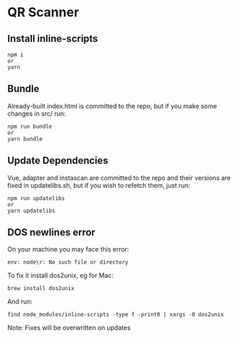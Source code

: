 # QR Scanner

## Install inline-scripts

```shell
npm i
or
yarn
```

## Bundle

Already-built index.html is committed to the repo, but if you make some changes in src/ run:

```shell
npm run bundle
or
yarn bundle
```

## Update Dependencies

Vue, adapter and instascan are committed to the repo and their versions are fixed in updatelibs.sh, but if you wish to refetch them, just run:

```shell
npm run updatelibs
or
yarn updatelibs
```

## DOS newlines error

On your machine you may face this error:

```shell
env: node\r: No such file or directory
```

To fix it install dos2unix, eg for Mac:

```shell
brew install dos2unix
```

And run:

```shell
find node_modules/inline-scripts -type f -print0 | xargs -0 dos2unix
```

Note: Fixes will be overwritten on updates
